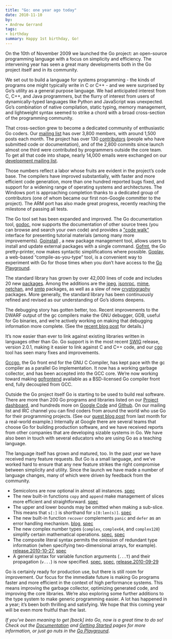 ```yaml
---
title: "Go: one year ago today"
date: 2010-11-10
by:
- Andrew Gerrand
tags:
- birthday
summary: Happy 1st birthday, Go!
---
```



On the 10th of November 2009 we launched the Go project:
an open-source programming language with a focus on simplicity and efficiency.
The intervening year has seen a great many developments both in the Go project
itself and in its community.

We set out to build a language for systems programming - the kinds of programs
one might typically write in C or C++ - and we were surprised by Go’s
utility as a general purpose language.
We had anticipated interest from C, C++, and Java programmers,
but the flurry of interest from users of dynamically-typed languages like
Python and JavaScript was unexpected.
Go’s combination of native compilation,
static typing, memory management, and lightweight syntax seemed to strike
a chord with a broad cross-section of the programming community.

That cross-section grew to become a dedicated community of enthusiastic Go coders.
Our [mailing list](http://groups.google.com/group/golang-nuts) has over 3,800 members,
with around 1,500 posts each month.
The project has over 130 [contributors](https://golang.org/CONTRIBUTORS)
(people who have submitted code or documentation),
and of the 2,800 commits since launch almost one third were contributed
by programmers outside the core team.
To get all that code into shape, nearly 14,000 emails were exchanged on
our [development mailing list](http://groups.google.com/group/golang-dev).

Those numbers reflect a labor whose fruits are evident in the project’s code base.
The compilers have improved substantially,
with faster and more efficient code generation,
more than one hundred reported bugs fixed,
and support for a widening range of operating systems and architectures.
The Windows port is approaching completion thanks to a dedicated group of
contributors (one of whom became our first non-Google committer to the project).
The ARM port has also made great progress,
recently reaching the milestone of passing all tests.

The Go tool set has been expanded and improved.
The Go documentation tool, [godoc](https://golang.org/cmd/godoc/),
now supports the documentation of other source trees (you can browse and
search your own code) and provides a ["code walk"](https://golang.org/doc/codewalk/)
interface for presenting tutorial materials (among many more improvements).
[Goinstall](https://golang.org/cmd/goinstall/) ,
a new package management tool, allows users to install and update external
packages with a single command.
[Gofmt](https://golang.org/cmd/gofmt/),
the Go pretty-printer, now makes syntactic simplifications where possible.
[Goplay](https://golang.org/misc/goplay/),
a web-based “compile-as-you-type” tool,
is a convenient way to experiment with Go for those times when you don’t
have access to the [Go Playground](https://golang.org/doc/play/).

The standard library has grown by over 42,000 lines of code and includes
20 new [packages](https://golang.org/pkg/).
Among the additions are the [jpeg](https://golang.org/pkg/image/jpeg/),
[jsonrpc](https://golang.org/pkg/rpc/jsonrpc/),
[mime](https://golang.org/pkg/mime/), [netchan](https://golang.org/pkg/netchan/),
and [smtp](https://golang.org/pkg/smtp/) packages,
as well as a slew of new [cryptography](https://golang.org/pkg/crypto/) packages.
More generally, the standard library has been continuously refined and revised
as our understanding of Go’s idioms deepens.

The debugging story has gotten better, too.
Recent improvements to the DWARF output of the gc compilers make the GNU debugger,
GDB, useful for Go binaries, and we’re actively working on making that
debugging information more complete.
(See the [ recent blog post](https://blog.golang.org/2010/11/debugging-go-code-status-report.html) for details.)

It’s now easier than ever to link against existing libraries written in
languages other than Go.
Go support is in the most recent [SWIG](http://www.swig.org/) release,
version 2.0.1, making it easier to link against C and C++ code,
and our [cgo](https://golang.org/cmd/cgo/) tool has seen many fixes and improvements.

[Gccgo](https://golang.org/doc/install/gccgo),
the Go front end for the GNU C Compiler, has kept pace with the gc compiler
as a parallel Go implementation.
It now has a working garbage collector, and has been accepted into the GCC core.
We’re now working toward making [gofrontend](http://code.google.com/p/gofrontend/)
available as a BSD-licensed Go compiler front end,
fully decoupled from GCC.

Outside the Go project itself Go is starting to be used to build real software.
There are more than 200 Go programs and libraries listed on our [Project dashboard](http://godashboard.appspot.com/project),
and hundreds more on [Google Code](http://code.google.com/hosting/search?q=label:Go)
and [Github](https://github.com/search?q=language:Go).
On our mailing list and IRC channel you can find coders from around the
world who use Go for their programming projects.
(See our [guest blog post](https://blog.golang.org/2010/10/real-go-projects-smarttwitter-and-webgo.html)
from last month for a real-world example.) Internally at Google there are
several teams that choose Go for building production software,
and we have received reports from other companies that are developing sizable systems in Go.
We have also been in touch with several educators who are using Go as a teaching language.

The language itself has grown and matured, too.
In the past year we have received many feature requests.
But Go is a small language, and we’ve worked hard to ensure that any new
feature strikes the right compromise between simplicity and utility.
Since the launch we have made a number of language changes,
many of which were driven by feedback from the community.

  - Semicolons are now optional in almost all instances. [spec](https://golang.org/doc/go_spec.html#Semicolons)
  - The new built-in functions `copy` and `append` make management of slices
    more efficient and straightforward.
    [spec](https://golang.org/doc/go_spec.html#Appending_and_copying_slices)
  - The upper and lower bounds may be omitted when making a sub-slice.
    This means that `s[:]` is shorthand for `s[0:len(s)]`.
    [spec](https://golang.org/doc/go_spec.html#Slices)
  - The new built-in function `recover` complements `panic` and `defer` as
    an error handling mechanism.
    [blog](https://blog.golang.org/2010/08/defer-panic-and-recover.html),
    [spec](https://golang.org/doc/go_spec.html#Handling_panics)
  - The new complex number types (`complex`,
    `complex64`, and `complex128`) simplify certain mathematical operations.
    [spec](https://golang.org/doc/go_spec.html#Complex_numbers),
    [spec](https://golang.org/doc/go_spec.html#Imaginary_literals)
  - The composite literal syntax permits the omission of redundant type information
    (when specifying two-dimensional arrays, for example).
    [release.2010-10-27](https://golang.org/doc/devel/release.html#2010-10-27),
    [spec](https://golang.org/doc/go_spec.html#Composite_literals)
  - A general syntax for variable function arguments (`...T`) and their propagation
    (`v...`) is now specified.
    [spec](https://golang.org/doc/go_spec.html#Function_Types),
    [ spec](https://golang.org/doc/go_spec.html#Passing_arguments_to_..._parameters),
    [release.2010-09-29](https://golang.org/doc/devel/release.html#2010-09-29)

Go is certainly ready for production use,
but there is still room for improvement.
Our focus for the immediate future is making Go programs faster and more
efficient in the context of high performance systems.
This means improving the garbage collector,
optimizing generated code, and improving the core libraries.
We’re also exploring some further additions to the type system to make
generic programming easier.
A lot has happened in a year; it’s been both thrilling and satisfying.
We hope that this coming year will be even more fruitful than the last.

_If you’ve been meaning to get [back] into Go, now is a great time to do so! Check out the_
[_Documentation_](https://golang.org/doc/docs.html) _and_ [_Getting Started_](https://golang.org/doc/install.html)
_pages for more information, or just go nuts in the_ [_Go Playground_](https://golang.org/doc/play/).
